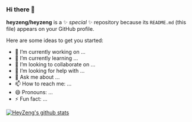 ### Hi there 👋


**heyzeng/heyzeng** is a ✨ _special_ ✨ repository because its `README.md` (this file) appears on your GitHub profile.

Here are some ideas to get you started:

- 🔭 I’m currently working on ...
- 🌱 I’m currently learning ...
- 👯 I’m looking to collaborate on ...
- 🤔 I’m looking for help with ...
- 💬 Ask me about ...
- 📫 How to reach me: ...
- 😄 Pronouns: ...
- ⚡ Fun fact: ...

[![HeyZeng's github stats](https://github-readme-stats.vercel.app/api?username=heyzeng "![HeyZeng's github stats")](https://github.com/heyzeng/github-readme-stats)

